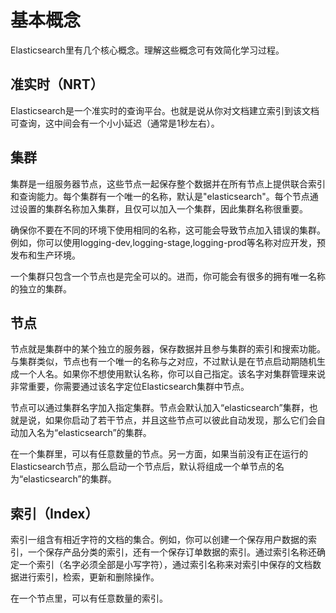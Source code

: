 # 基本概念

Elasticsearch里有几个核心概念。理解这些概念可有效简化学习过程。

## 准实时（NRT）

Elasticsearch是一个准实时的查询平台。也就是说从你对文档建立索引到该文档可查询，这中间会有一个小小延迟（通常是1秒左右）。

## 集群

集群是一组服务器节点，这些节点一起保存整个数据并在所有节点上提供联合索引和查询能力。每个集群有一个唯一的名称，默认是"elasticsearch"。每个节点通过设置的集群名称加入集群，且仅可以加入一个集群，因此集群名称很重要。

确保你不要在不同的环境下使用相同的名称，这可能会导致节点加入错误的集群。例如，你可以使用logging-dev,logging-stage,logging-prod等名称对应开发，预发布和生产环境。

一个集群只包含一个节点也是完全可以的。进而，你可能会有很多的拥有唯一名称的独立的集群。

## 节点

节点就是集群中的某个独立的服务器，保存数据并且参与集群的索引和搜索功能。与集群类似，节点也有一个唯一的名称与之对应，不过默认是在节点启动期随机生成一个人名。如果你不想使用默认名称，你可以自己指定。该名字对集群管理来说非常重要，你需要通过该名字定位Elasticsearch集群中节点。

节点可以通过集群名字加入指定集群。节点会默认加入“elasticsearch”集群，也就是说，如果你启动了若干节点，并且这些节点可以彼此自动发现，那么它们会自动加入名为“elasticsearch”的集群。

在一个集群里，可以有任意数量的节点。另一方面，如果当前没有正在运行的Elasticsearch节点，那么启动一个节点后，默认将组成一个单节点的名为“elasticsearch”的集群。

## 索引（Index）

索引一组含有相近字符的文档的集合。例如，你可以创建一个保存用户数据的索引，一个保存产品分类的索引，还有一个保存订单数据的索引。通过索引名称还确定一个索引（名字必须全部是小写字符），通过索引名称来对索引中保存的文档数据进行索引，检索，更新和删除操作。

在一个节点里，可以有任意数量的索引。





